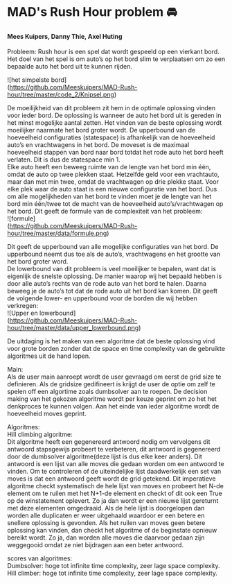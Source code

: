 # MAD's Rush Hour problem :oncoming_automobile:
#### Mees Kuipers, Danny Thie, Axel Huting ####


Probleem:
Rush hour is een spel dat wordt gespeeld op een vierkant bord. Het doel van het spel is om auto’s op het bord slim te verplaatsen om zo een bepaalde auto het bord uit te kunnen rijden.

![het simpelste bord]  
(https://github.com/Meeskuipers/MAD-Rush-hour/tree/master/code_2/Knipsel.png)

De moeilijkheid van dit probleem zit hem in de optimale oplossing vinden voor ieder bord. De oplossing is wanneer de auto het bord uit is gereden in het minst mogelijke aantal zetten. Het vinden van de beste oplossing wordt moeilijker naarmate het bord groter wordt. De upperbound van de hoeveelheid configuraties (statespace) is afhankelijk van de hoeveelheid auto’s en vrachtwagens in het bord. De moveset is de maximaal hoeveelheid stappen van bord naar bord totdat het rode auto het bord heeft verlaten. Dit is dus de statespace min 1.  
Elke auto heeft een beweeg ruimte van de lengte van het bord min één, omdat de auto op twee plekken staat. Hetzelfde geld voor een vrachtauto, maar dan met min twee, omdat de vrachtwagen op drie plekke staat. Voor elke plek waar de auto staat is een nieuwe configuratie van het bord. Dus om alle mogelijkheden van het bord te vinden moet je de lengte van het bord min één/twee tot de macht van de hoeveelheid auto’s/vrachtwagen op het bord. Dit geeft de formule van de complexiteit van het probleem:  
![formule]  
(https://github.com/Meeskuipers/MAD-Rush-hour/tree/master/data/formule.png)

Dit geeft de upperbound van alle mogelijke configuraties van het bord. De upperbound neemt dus toe als de auto’s, vrachtwagens en het grootte van het bord groter word.  
De lowerbound van dit probleem is veel moeilijker te bepalen, want dat is eigenlijk de snelste oplossing. De manier waarop wij het bepaald hebben is door alle auto’s rechts van de rode auto van het bord te halen. Daarna beweeg je de auto’s tot dat de rode auto uit het bord kan komen. Dit geeft de volgende lower- en upperbound voor de borden die wij hebben verkregen:  
![Upper en lowerbound]  
(https://github.com/Meeskuipers/MAD-Rush-hour/tree/master/data/upper_lowerbound.png)

De uitdaging is het maken van een algoritme dat de beste oplossing vind voor grote borden zonder dat de space en time complexity van de gebruikte algoritmes uit de hand lopen.

Main:  
Als de user main aanroept wordt de user gevraagd om eerst de grid size te definieren. Als de gridsize gedifineert is krijgt de user de optie om zelf te spelen off een algortime zoals dumbsolver aan te roepen. De decision making van het gekozen algoritme wordt per keuze geprint om zo het het denkproces te kunnen volgen. Aan het einde van ieder algoritme wordt de hoeveelheid moves geprint.

Algoritmes:  
Hill climbing algoritme:  
Dit algoritme heeft een gegenereerd antwoord nodig om vervolgens dit antwoord stapsgewijs probeert te verbeteren, dit antwoord is gegenereerd door de dumbsolver algoritme(deze lijst is dus elke keer anders). Dit antwoord is een lijst van alle moves die gedaan worden om een antwoord te vinden. Om te controleren of de uiteindelijke lijst daadwerkelijk een set van moves is dat een antwoord geeft wordt de grid getekend.
Dit imperatieve algoritme checkt systematisch de hele lijst van moves en probeert het N-de element om te ruilen met het N+1-de element en checkt of dit ook een True op de winstatement oplevert. Zo ja dan wordt er een nieuwe lijst gereturnt met deze elementen omgedraaid. Als de hele lijst is doorgelopen dan worden alle duplicaten er weer uitgehaald waardoor er een betere en snellere oplossing is gevonden.
Als het ruilen van moves geen betere oplossing kan vinden, dan checkt het algoritme of de beginstate opnieuw bereikt wordt. Zo ja, dan worden alle moves die daarvoor gedaan zijn weggegooid omdat ze niet bijdragen aan een beter antwoord.


scores van algoritmes:  
Dumbsolver: hoge tot infinite time complexity, zeer lage space complexity.  
Hill climber: hoge tot infinite time complexity, zeer lage space complexity.
